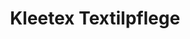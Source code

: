 ---
title: "Kleetex Textilpflege"
url: /ludwigshafen-am-rhein/kleetex-textilpflege/
shop: Wäscherei
---
